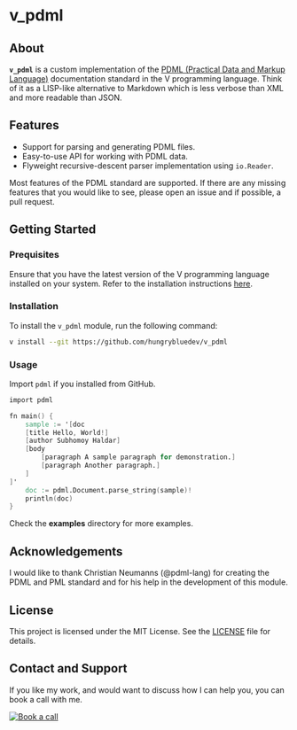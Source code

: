 # v_pdml

## About

**`v_pdml`** is a custom implementation of the [PDML (Practical Data and Markup Language)][1]
documentation standard in the V programming language. Think of it as a LISP-like alternative
to Markdown which is less verbose than XML and more readable than JSON.

## Features

- Support for parsing and generating PDML files.
- Easy-to-use API for working with PDML data.
- Flyweight recursive-descent parser implementation using `io.Reader`.

Most features of the PDML standard are supported. If there are any missing features that
you would like to see, please open an issue and if possible, a pull request.

## Getting Started

### Prequisites

Ensure that you have the latest version of the V programming language installed on your system.
Refer to the installation instructions [here][2].

### Installation

To install the `v_pdml` module, run the following command:

```bash
v install --git https://github.com/hungrybluedev/v_pdml
```

### Usage

Import `pdml` if you installed from GitHub.

```v
import pdml

fn main() {
	sample := '[doc
	[title Hello, World!]
	[author Subhomoy Haldar]
	[body
		[paragraph A sample paragraph for demonstration.]
		[paragraph Another paragraph.]
	]
]'
	doc := pdml.Document.parse_string(sample)!
	println(doc)
}
```

Check the **examples** directory for more examples.

## Acknowledgements

I would like to thank Christian Neumanns (@pdml-lang) for creating the PDML and PML standard and for his
help in the development of this module.

## License

This project is licensed under the MIT License. See the [LICENSE](LICENSE) file for details.

## Contact and Support

If you like my work, and would want to discuss how I can help you, you can book a call
with me.

[![Book a call](https://img.shields.io/badge/Book%20a%20call-Consulting-blue?style=for-the-badge)](https://tidycal.com/hungrybluedev)

[1]: https://pml-lang.dev/index.html
[2]: https://github.com/vlang/v/?tab=readme-ov-file#installing-v-from-source
